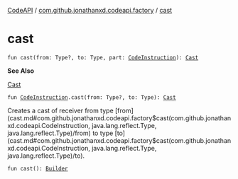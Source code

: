 [CodeAPI](../index.md) / [com.github.jonathanxd.codeapi.factory](index.md) / [cast](.)

# cast

`fun cast(from: Type?, to: Type, part: `[`CodeInstruction`](../com.github.jonathanxd.codeapi/-code-instruction.md)`): `[`Cast`](../com.github.jonathanxd.codeapi.base/-cast/index.md)

**See Also**

[Cast](../com.github.jonathanxd.codeapi.base/-cast/index.md)

`fun `[`CodeInstruction`](../com.github.jonathanxd.codeapi/-code-instruction.md)`.cast(from: Type?, to: Type): `[`Cast`](../com.github.jonathanxd.codeapi.base/-cast/index.md)

Creates a cast of receiver from type [from](cast.md#com.github.jonathanxd.codeapi.factory$cast(com.github.jonathanxd.codeapi.CodeInstruction, java.lang.reflect.Type, java.lang.reflect.Type)/from) to type [to](cast.md#com.github.jonathanxd.codeapi.factory$cast(com.github.jonathanxd.codeapi.CodeInstruction, java.lang.reflect.Type, java.lang.reflect.Type)/to).

`fun cast(): `[`Builder`](../com.github.jonathanxd.codeapi.base/-cast/-builder/index.md)